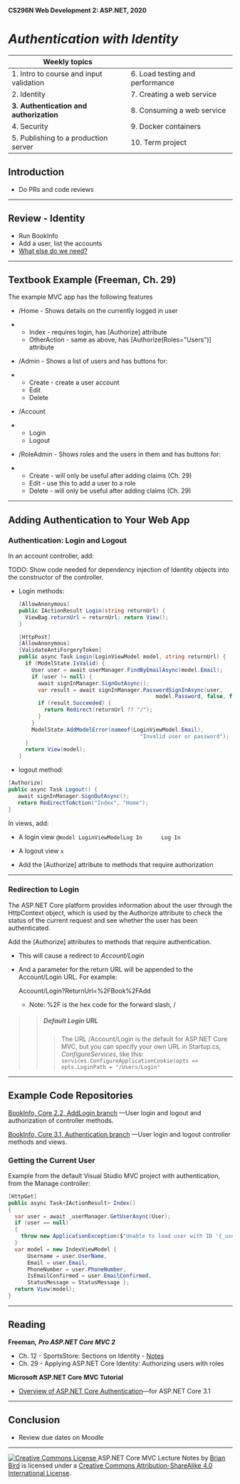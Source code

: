 **CS296N Web Development 2: ASP.NET, 2020**                                                        

# *Authentication with Identity*

| Weekly topics                           |                                 |
| --------------------------------------- | ------------------------------- |
| 1. Intro to course and input validation | 6. Load testing and performance |
| 2. Identity                             | 7. Creating a web service       |
| **3. Authentication and authorization** | 8. Consuming a web service      |
| 4. Security                             | 9. Docker containers            |
| 5. Publishing to a production server    | 10. Term project                |



## Introduction

- Do PRs and code reviews

------



## Review - Identity

- Run BookInfo
- Add a user, list the accounts
- [What else do we need? ](#weneed)

------



## Textbook Example (Freeman, Ch. 29)

The example MVC app has the following features 

- /Home - Shows details on the currently logged in user

- - Index - requires login, has [Authorize] attribute
  - OtherAction - same as above, has [Authorize(Roles="Users")] attribute 

- /Admin - Shows a list of users and has buttons for:

- - Create - create a user account
  - Edit
  - Delete

- /Account

- - Login
  - Logout

- /RoleAdmin - Shows roles and the users in them and has buttons for:

- - Create - will only be useful after adding claims (Ch. 29)
  - Edit - use this to add a user to a role 
  - Delete - will only be useful after adding claims (Ch. 29)

------



## Adding Authentication to Your Web App

### Authentication: Login and Logout 

In an account controller, add:

TODO: Show code needed for dependency injection of Identity objects into the constructor of the controller.

- Login methods:

  ```C#
  [AllowAnonymous]
  public IActionResult Login(string returnUrl) { 
    ViewBag.returnUrl = returnUrl; return View();
  }
  
  [HttpPost]
  [AllowAnonymous]
  [ValidateAntiForgeryToken]
  public async Task Login(LoginViewModel model, string returnUrl) { 
    if (ModelState.IsValid) {   
      User user = await userManager.FindByEmailAsync(model.Email);
      if (user != null) {
        await signInManager.SignOutAsync();
        var result = await signInManager.PasswordSignInAsync(user, 
                                             model.Password, false, false);
        if (result.Succeeded) {
          return Redirect(returnUrl ?? "/");
        }
      }
      ModelState.AddModelError(nameof(LoginViewModel.Email), 
                                        "Invalid user or password");
    }
    return View(model);
  }
  ```

- logout method:
  
```C#
[Authorize]
public async Task Logout() {
   await signInManager.SignOutAsync();
   return RedirectToAction("Index", "Home");
}
```

In views, add:

- A login view
  `@model LoginViewModelLog In      Log In`
- A logout view `x `

- Add the [Authorize] attribute to methods that require authorization

------



### Redirection to Login

The ASP.NET Core platform provides information about the user through the HttpContext object, which is used by the Authorize attribute to check the status of the current request and see whether the user has been authenticated. 

Add the [Authorize] attributes to methods that require authentication.

- This will cause a redirect to *Account/Login*

- And a parameter for the return URL will be appended to the Account/Login URL. For example:

  Account/Login?ReturnUrl=%2FBook%2FAdd

  - Note: %2F is the hex code for the forward slash, /

> > ##### Default Login URL 
> >
> > > The URL /Account/Login is the default for ASP.NET Core MVC, but you can specify your own URL in Startup.cs, *ConfigureServices*, like this:
> > > `services.ConfigureApplicationCookie(opts => opts.LoginPath = "/Users/Login"`

------



## Example Code Repositories

[BookInfo, Core 2.2, AddLogin branch](https://github.com/LCC-CIT/CS296N-BookInfo-Core-2/tree/AddIdentity) &mdash;User login and logout and authorization of controller methods.

[BookInfo, Core 3.1, Authentication branch](https://github.com/ProfBird/BookInfo-WebApp-Core3/tree/Authentication) &mdash;User login and logout controller methods and views.

### Getting the Current User

Example from the default Visual Studio MVC project with authentication, from the Manage controller:

```C#
[HttpGet]
public async Task<IActionResult> Index()
{
  var user = await _userManager.GetUserAsync(User); 
  if (user == null)
  { 
    throw new ApplicationException($"Unable to load user with ID '{_userManager.GetUserId(User)}'."); 
  }
  var model = new IndexViewModel {
	  Username = user.UserName,
	  Email = user.Email,
	  PhoneNumber = user.PhoneNumber,
	  IsEmailConfirmed = user.EmailConfirmed,
	  StatusMessage = StatusMessage };
  return View(model);
}
```

------



## Reading

**Freeman,** ***Pro ASP.NET Core MVC 2***

- Ch. 12 - SportsStore: Sections on Identity - [Notes](SportsStoreCh12.html)
- Ch. 29 - Applying ASP.NET Core Identity: Authorizing users with roles 

**Microsoft ASP.NET Core MVC Tutorial** 

- [Overview of ASP.NET Core Authentication](https://docs.microsoft.com/en-us/aspnet/core/security/authentication/?view=aspnetcore-3.1)&mdash;for ASP.NET Core 3.1 

------



## Conclusion

- Review due dates on Moodle

------



[![Creative Commons License](https://i.creativecommons.org/l/by-sa/4.0/88x31.png) ](http://creativecommons.org/licenses/by-sa/4.0/)
ASP.NET Core MVC Lecture Notes by [Brian Bird](https://birdsbits.blog) is licensed under a [Creative Commons Attribution-ShareAlike 4.0 International License](http://creativecommons.org/licenses/by-sa/4.0/). 